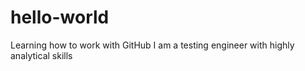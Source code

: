 # hello-world
Learning how to work with GitHub
I am a testing engineer with highly analytical skills
